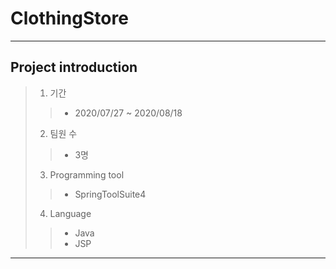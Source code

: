 # ClothingStore
------
## Project introduction

>1. 기간
>>* 2020/07/27 ~ 2020/08/18
>2. 팀원 수 
>>* 3명
>3. Programming tool
>>* SpringToolSuite4
>4. Language
>>* Java
>>* JSP

------

